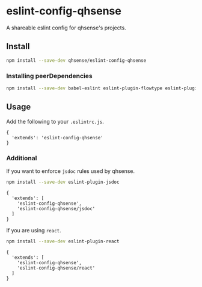 # eslint-config-qhsense

A shareable eslint config for qhsense's projects.

## Install

```bash
npm install --save-dev qhsense/eslint-config-qhsense
```

### Installing peerDependencies

```bash
npm install --save-dev babel-eslint eslint-plugin-flowtype eslint-plugin-import
```

## Usage

Add the following to your `.eslintrc.js`.

```
{
  'extends': 'eslint-config-qhsense'
}
```

### Additional

If you want to enforce `jsdoc` rules used by qhsense.

```bash
npm install --save-dev eslint-plugin-jsdoc
```

```
{
  'extends': [
    'eslint-config-qhsense',
    'eslint-config-qhsense/jsdoc'
  ]
}
```

If you are using `react`.

```bash
npm install --save-dev eslint-plugin-react
```

```
{
  'extends': [
    'eslint-config-qhsense',
    'eslint-config-qhsense/react'
  ]
}
```
